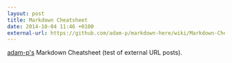```yaml
---
layout: post
title: Markdown Cheatsheet
date: 2014-10-04 11:46 +0100
external-url: https://github.com/adam-p/markdown-here/wiki/Markdown-Cheatsheet
---
```

[adam-p's](https://github.com/adam-p) Markdown Cheatsheet (test of external URL posts).
